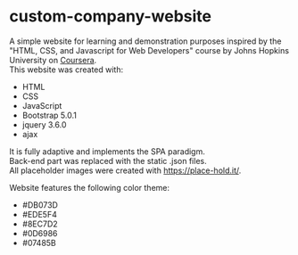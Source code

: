 # custom-company-website
A simple website for learning and demonstration purposes inspired by the "HTML, CSS, and Javascript for Web Developers" course by Johns Hopkins University on [Coursera](https://www.coursera.org/learn/html-css-javascript-for-web-developers).<br />
This website was created with:
  - HTML
  - CSS
  - JavaScript
  - Bootstrap 5.0.1
  - jquery 3.6.0
  - ajax

It is fully adaptive and implements the SPA paradigm.<br />
Back-end part was replaced with the static .json files.<br />
All placeholder images were created with https://place-hold.it/.

Website features the following color theme:
  - #DB073D
  - #EDE5F4
  - #8EC7D2
  - #0D6986
  - #07485B
